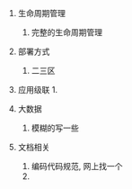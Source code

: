 
1. 生命周期管理
	1. 完整的生命周期管理
2. 部署方式
	1. 二三区
3. 应用级联
	1. 
4. 大数据
	1. 模糊的写一些

1. 文档相关
	1. 编码代码规范, 网上找一个
	2. 